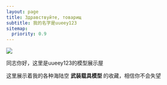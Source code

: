 ```yaml
---
layout: page
title: Здравствуйте, товарищ 
subtitle: 我的名字是uueey123
sitemap:
  priority: 0.9
---
```


<img src="{{ '/assets/img/uueey123.jpg' | prepend: site.baseurl }}" id="about-img">

<div id="describe-text">
	<p>同志你好，这里是uueey123的模型展示屋</p>
	<p>这里展示着我的各种海陆空 <strong> <a href="https://github.com/knhash/Pudhina"> </a>武装载具模型 </strong>的收藏，相信你不会失望</p>
</div>